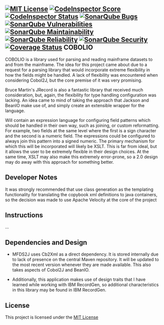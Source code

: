 [![MIT License](https://img.shields.io/badge/license-MIT-blue.svg)](https://opensource.org/licenses/MIT)
[![CodeInspector Score](https://www.code-inspector.com/project/5144/score/svg)](https://www.code-inspector.com/project/5144/score)
[![CodeInspector Status](https://www.code-inspector.com/project/5144/status/svg)](https://www.code-inspector.com/project/5144/status)
[![SonarQube Bugs](https://sonarcloud.io/api/project_badges/measure?project=KinreeveNaku/CobolIO&metric=bugs)](https://sonarcloud.io/dashboard?id=KinreeveNaku/CobolIO)
[![SonarQube Vulnerabilities](https://sonarcloud.io/api/project_badges/measure?project=KinreeveNaku/CobolIO&metric=vulnerabilities)](https://sonarcloud.io/dashboard?id=KinreeveNaku/CobolIO)
[![SonarQube Maintainability](https://sonarcloud.io/api/project_badges/measure?project=KinreeveNaku/CobolIO&metric=sqale_rating)](https://sonarcloud.io/dashboard?id=KinreeveNaku/CobolIO)
[![SonarQube Reliability](https://sonarcloud.io/api/project_badges/measure?project=KinreeveNaku/CobolIO&metric=reliability_rating)](https://sonarcloud.io/dashboard?id=KinreeveNaku/CobolIO)
[![SonarQube Security](https://sonarcloud.io/api/project_badges/measure?project=KinreeveNaku/CobolIO&metric=security_rating)](https://sonarcloud.io/dashboard?id=KinreeveNaku/CobolIO)
[![Coverage Status](https://coveralls.io/repos/github/KinreeveNaku/CobolIO/badge.svg?branch=master)](https://coveralls.io/github/KinreeveNaku/CobolIO?branch=master)
COBOLIO
---------

COBOLIO is a library used for parsing and reading mainframe datasets to and from the mainframe. The idea for this project came about due to a request for a parsing library that would incorporate extreme flexibility in how the fields might be handled. A lack of flexibility was encountered when considering Cobol2J, but the core premise of it was very promising.

Bruce Martin's JRecord is also a fantastic library that received much consideration, but, again, the flexibility for type handling configuration was lacking. An idea came to mind of taking the approach that Jackson and BeanIO make use of, and simply create an extensible wrapper for the language.

Will contain an expression language for configuring field patterns which should be handled in their own way, such as joining, or custom reformatting. For example, two fields at the same level where the first is a sign character and the second is a numeric field. The expressions could be configured to always join this pattern into a signed numeric. The primary mechanism for which this will be incorporated will likely be XSLT. This is far from ideal, but it allows the user to be extremely flexible in their design choices. At the same time, XSLT may also make this extremely error-prone, so a 2.0 design may do away with this approach for something better.

Developer Notes
------
It was strongly recommended that use class generation as the templating functionality for translating the copybook xml definitions to java containers, so the decision was made to use Apache Velocity at the core of the project

Instructions
------
...

Dependencies and Design
------
* MFDS2J uses Cb2Xml as a direct dependency. It is stored internally due to lack of presence on the central Maven repository. It will be updated to the most recent version whenever they are made available. This also takes aspects of Cobol2J and BeanIO.

* Additionally, this application makes use of design traits that I have learned while working with IBM RecordGen, so additional characteristics in this library may be found in IBM RecordGen.

License
------
This project is licensed under the [MIT License](https://opensource.org/licenses/MIT)

